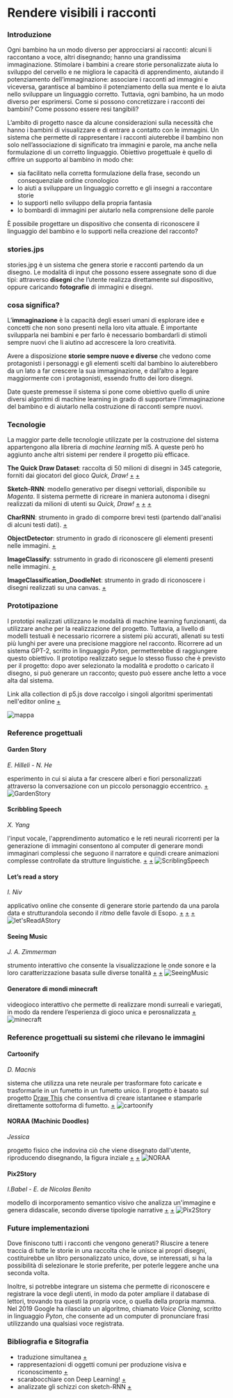 # Rendere visibili i racconti

### Introduzione

Ogni bambino ha un modo diverso per approcciarsi ai racconti: alcuni li raccontano a voce, altri disegnando; hanno una grandissima immaginazione. Stimolare i bambini a creare storie personalizzate aiuta lo sviluppo del cervello e ne migliora le capacità di apprendimento, aiutando il potenziamento dell’immaginazione: associare i racconti ad immagini e viceversa, garantisce al bambino il potenziamento della sua mente e lo aiuta nello sviluppare un linguaggio corretto.
Tuttavia, ogni bambino, ha un modo diverso per esprimersi. 
Come si possono concretizzare i racconti dei bambini? Come possono essere resi tangibili?

L’ambito di progetto nasce da alcune considerazioni sulla necessità che hanno i bambini di visualizzare e di entrare a contatto con le immagini.
Un sistema che permette di rappresentare i racconti aiuterebbe il bambino non solo nell’associazione di significato tra immagini e parole, ma anche nella formulazione di un corretto linguaggio. 
Obiettivo progettuale è quello di offrire un supporto al bambino in modo che:
*	sia facilitato nella corretta formulazione della frase, secondo un consequenziale ordine cronologico
*	lo aiuti a sviluppare un linguaggio corretto e gli insegni a raccontare storie
*	lo supporti nello sviluppo della propria fantasia
*	lo bombardi di immagini per aiutarlo nella comprensione delle parole

È possibile progettare un dispositivo che consenta di riconoscere il linguaggio del bambino e lo supporti nella creazione del racconto?

### stories.jps

stories.jpg è un sistema che genera storie e racconti partendo da un disegno. Le modalità di input che possono essere assegnate sono di due tipi: attraverso **disegni** che l’utente realizza direttamente sul dispositivo, oppure caricando **fotografie** di immagini e disegni.

### cosa significa?

L’**immaginazione** è la capacità degli esseri umani di esplorare idee e concetti che non sono presenti nella loro vita attuale. È importante svilupparla nei bambini e per farlo è necessario bombardarli di stimoli sempre nuovi che li aiutino ad accrescere la loro creatività.

Avere a disposizione **storie sempre nuove e diverse** che vedono come protagonisti i personaggi e gli elementi scelti dal bambino lo aiuterebbero da un lato a far crescere la sua immaginazione, e dall’altro a legare maggiormente con i protagonisti, essendo frutto dei loro disegni. 

Date queste premesse il sistema si pone come obiettivo quello di unire diversi algoritmi di machine learning in grado di supportare l’immaginazione del bambino e di aiutarlo nella costruzione di racconti sempre nuovi.

### Tecnologie

La maggior parte delle tecnologie utilizzate per la costruzione del sistema appartengono alla libreria di _machine learning_ ml5. A queste però ho aggiunto anche altri sistemi per rendere il progetto più efficace.

**The Quick Draw Dataset**: raccolta di 50 milioni di disegni in 345 categorie, forniti dai giocatori del gioco _Quick, Draw!_ [+](https://github.com/googlecreativelab/quickdraw-dataset) [+](https://quickdraw.withgoogle.com/data)

**Sketch-RNN**: modello generativo per disegni vettoriali, disponibile su _Magenta_. Il sistema permette di ricreare in maniera autonoma i disegni realizzati da milioni di utenti su _Quick, Draw!_ [+](https://magenta.tensorflow.org/sketch-rnn-demo) [+](https://magenta.tensorflow.org/assets/sketch_rnn_demo/index.html) [+](https://learn.ml5js.org/docs/#/reference/sketchrnn)

**CharRNN**: strumento in grado di comporre brevi testi (partendo dall'analisi di alcuni testi dati). [+](https://learn.ml5js.org/docs/#/reference/charrnn) 

**ObjectDetector**: strumento in grado di riconoscere gli elementi presenti nelle immagini. [+](https://learn.ml5js.org/docs/#/reference/object-detector) 

**ImageClassify**: sstrumento in grado di riconoscere gli elementi presenti nelle immagini. [+](https://learn.ml5js.org/docs/#/reference/image-classifier) 

**ImageClassification_DoodleNet**: strumento in grado di riconoscere i disegni realizzati su una canvas. [+](https://learn.ml5js.org/docs/#/reference/image-classifier) 

### Prototipazione

I prototipi realizzati utilizzano le modalità di machine learning funzionanti, da utilizzare anche per la realizzazione del progetto.
Tuttavia, a livello di modelli testuali è necessario ricorrere a sistemi più accurati, allenati su testi più lunghi per avere una precisione maggiore nel racconto. Ricorrere ad un sistema GPT-2, scritto in linguaggio _Pyton_, permetterebbe di raggiungere questo obiettivo.
Il prototipo realizzato segue lo stesso flusso che è previsto per il progetto: dopo aver selezionato la modalità e prodotto o caricato il disegno, si può generare un racconto; questo può essere anche letto a voce alta dal sistema.


Link alla collection di p5.js dove raccolgo i singoli algoritmi sperimentati nell'editor online [+](https://editor.p5js.org/peterbaru/collections/HYouLasBw)

![mappa](https://raw.githubusercontent.com/peterbaru/archive/master/peterbaru/MakingVisible/MappaConcettuale_peterbaru.png)


### Reference progettuali
#### Garden Story
_E. Hilleli - N. He_

esperimento in cui si aiuta a far crescere alberi e fiori personalizzati attraverso la conversazione con un piccolo personaggio eccentrico. [+](https://experiments.withgoogle.com/garden-friends)
![GardenStory](https://raw.githubusercontent.com/peterbaru/archive/master/peterbaru/MakingVisible/img/GardenStory_1.png)


#### Scribbling Speech
_X. Yang_

l'input vocale, l'apprendimento automatico e le reti neurali ricorrenti per la generazione di immagini consentono al computer di generare mondi immaginari complessi che seguono il narratore e quindi creare animazioni complesse controllate da strutture linguistiche. [+](http://xinyue.de/scribbling-speech.html) [+](https://experiments.withgoogle.com/scribbling-speech)
![ScriblingSpeech](https://raw.githubusercontent.com/peterbaru/archive/master/peterbaru/MakingVisible/img/ScribblingSpeech.png)


#### Let’s read a story
_I. Niv_

applicativo online che consente di generare storie partendo da una parola data e strutturandola secondo il _ritmo_ delle favole di Esopo. [+](https://www.letsreadastory.xyz) [+](https://medium.com/ml5js/lets-read-a-story-talking-to-books-using-semantic-similarity-f283168b4264) [+](https://towardsdatascience.com/lets-read-a-story-a-study-on-storytelling-for-children-using-machine-learning-tools-1b631bbbffac)
![let'sReadAStory](https://raw.githubusercontent.com/peterbaru/archive/master/peterbaru/MakingVisible/img/Let%E2%80%99sReadAStory.png)


#### Seeing Music
_J. A. Zimmerman_

strumento interattivo che consente la visualizzazione le onde sonore e la loro caratterizzazione basata sulle diverse tonalità [+](https://creatability.withgoogle.com/seeing-music/) [+](https://experiments.withgoogle.com/seeing-music)
![SeeingMusic](https://github.com/peterbaru/archive/blob/master/peterbaru/MakingVisible/img/SeeingMusic.png)


#### Generatore di mondi minecraft 

videogioco interattivo che permette di realizzare mondi surreali e variegati, in modo da rendere l’esperienza di gioco unica e perosnalizzata [+](https://minecraft.tools/it/custom.php/)
![minecraft](https://raw.githubusercontent.com/peterbaru/archive/master/peterbaru/MakingVisible/img/Minecraft.png)


### Reference progettuali su sistemi che rilevano le immagini
#### Cartoonify
_D. Macnis_

sistema che utilizza una rete neurale per trasformare foto caricate e trasformarle in un fumetto in un fumetto unico. Il progetto è basato sul progetto [Draw This](https://danmacnish.com/drawthis/) che consentiva di creare istantanee e stamparle direttamente sottoforma di fumetto. [+](https://www.kapwing.com/cartoonify)
![cartoonify](https://raw.githubusercontent.com/peterbaru/archive/master/peterbaru/MakingVisible/img/Cartoonify.png)


#### NORAA (Machinic Doodles)
_Jessica_

progetto fisico che indovina ciò che viene disegnato dall'utente, riproducendo disegnando, la figura inziale [+](https://www.creativeapplications.net/processing/noraa-machinic-doodles-a-human-machine-collaborative-drawing/) [+](https://www.jessicain.net/pagesnoraa)
![NORAA](https://raw.githubusercontent.com/peterbaru/archive/master/peterbaru/MakingVisible/img/NORAA.png)


#### Pix2Story
_I.Babel - E. de Nicolas Benito_

modello di incorporamento semantico visivo che analizza un'immagine e genera didascalie, secondo diverse tipologie narrative [+](https://pix2story.azurewebsites.net) [+](https://azure.microsoft.com/it-it/blog/pix2story-neural-storyteller-which-creates-machine-generated-story-in-several-literature-genre/)
![Pix2Story](https://raw.githubusercontent.com/peterbaru/archive/master/peterbaru/MakingVisible/img/Pix2Story.png)

### Future implementazioni

Dove finiscono tutti i racconti che vengono generati? Riuscire a tenere traccia di tutte le storie in una raccolta che le unisce ai propri disegni, costituirebbe un libro personalizzato unico, dove, se interessati, si ha la possibilità di selezionare le storie preferite, per poterle leggere anche una seconda volta. 

Inoltre, si potrebbe integrare un sistema che permette di riconoscere e registrare la voce degli utenti, in modo da poter ampliare il database di lettori, trovando tra questi la propria voce, o quella della propria mamma. Nel 2019 Google ha rilasciato un algoritmo, chiamato _Voice Cloning_, scritto in linguaggio _Pyton_, che consente ad un computer di pronunciare frasi utilizzando una qualsiasi voce registrata.



### Bibliografia e Sitografia
* traduzione simultanea [+](https://medium.com/@ageitgey/machine-learning-is-fun-part-5-language-translation-with-deep-learning-and-the-magic-of-sequences-2ace0acca0aa)
* rappresentazioni di oggetti comuni per produzione visiva e riconoscimento [+](https://www.ncbi.nlm.nih.gov/pmc/articles/PMC6497164/)
* scarabocchiare con Deep Learning! [+](https://towardsdatascience.com/doodling-with-deep-learning-1b0e11b858aa)
* analizzate gli schizzi con sketch-RNN [+](https://medium.com/analytics-vidhya/analyzing-sketches-around-the-world-with-sketch-rnn-c6cbe9b5ac8)
